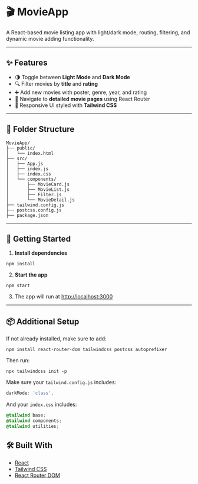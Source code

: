 # 🎬 MovieApp

A React-based movie listing app with light/dark mode, routing, filtering, and dynamic movie adding functionality.

---

## ✨ Features

- 🌗 Toggle between **Light Mode** and **Dark Mode**
- 🔍 Filter movies by **title** and **rating**
- ➕ Add new movies with poster, genre, year, and rating
- 🧭 Navigate to **detailed movie pages** using React Router
- 🎴 Responsive UI styled with **Tailwind CSS**

---

## 📁 Folder Structure

```
MovieApp/
├── public/
│   └── index.html
├── src/
│   ├── App.js
│   ├── index.js
│   ├── index.css
│   └── components/
│       ├── MovieCard.js
│       ├── MovieList.js
│       ├── Filter.js
│       └── MovieDetail.js
├── tailwind.config.js
├── postcss.config.js
├── package.json
```

---

## 🚀 Getting Started

1. **Install dependencies**

```
npm install
```

2. **Start the app**

```
npm start
```

3. The app will run at [http://localhost:3000](http://localhost:3000)

---

## 📦 Additional Setup

If not already installed, make sure to add:

```
npm install react-router-dom tailwindcss postcss autoprefixer
```

Then run:

```
npx tailwindcss init -p
```

Make sure your `tailwind.config.js` includes:
```js
darkMode: 'class',
```

And your `index.css` includes:

```css
@tailwind base;
@tailwind components;
@tailwind utilities;
```


## 🛠 Built With

- [React](https://reactjs.org/)
- [Tailwind CSS](https://tailwindcss.com/)
- [React Router DOM](https://reactrouter.com/)


